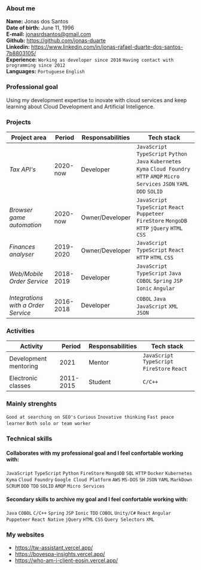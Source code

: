 ### About me
**Name:** Jonas dos Santos  
**Date of birth:** June 11, 1996  
**E-mail:** jonasrdsantos@gmail.com  
**Github:** https://github.com/jonas-duarte  
**Linkedin:** https://www.linkedin.com/in/jonas-rafael-duarte-dos-santos-7b8803105/  
**Experience:** `Working as developer since 2016` `Having contact with programming since 2012`   
**Languages:** `Portuguese` `English`

### Professional goal
Using my development expertise to inovate with cloud services and keep learning about Cloud Development and Artificial Inteligence.

### Projects
|Project area|Period|Responsabilities|Tech stack|
|-|-|-|-|
|_Tax API's_|2020-now|Developer|`JavaScript` `TypeScript` `Python` `Java` `Kubernetes` `Kyma` `Cloud Foundry` `HTTP` `AMQP` `Micro Services` `JSON` `YAML` `DDD` `SOLID`|
|_Browser game automation_|2020-now|Owner/Developer|`JavaScript` `TypeScript` `React` `Puppeteer` `FireStore` `MongoDB` `HTTP` `jQuery` `HTML` `CSS`|
|_Finances analyser_|2019-2020|Owner/Developer|`JavaScript` `TypeScript` `React` `HTTP` `HTML` `CSS`|
|_Web/Mobile Order Service_|2018-2019|Developer|`JavaScript` `TypeScript` `Java` `COBOL` `Spring` `JSP` `Ionic` `Angular`|
|_Integrations with a Order Service_|2016-2018|Developer|`COBOL` `Java` `JavaScript` `XML` `JSON`|

### Activities
|Activity|Period|Responsabilities|Tech stack|
|-|-|-|-|
|Development mentoring|2021|Mentor|`JavaScript` `TypeScript` `FireStore` `React`|
|Electronic classes|2011-2015|Student|`C/C++`|

### Mainly strenghts
`Good at searching on SEO's` `Curious` `Inovative thinking` `Fast peace learner` `Both solo or team worker`

### Technical skills
#### Collaborates with my professional goal and I feel confortable working with:
`JavaScript` `TypeScript` `Python` `FireStore` `MongoDB` `SQL` `HTTP` `Docker` `Kubernetes` `Kyma` `Cloud Foundry` `Google Cloud Platform` `AWS` `MS-DOS` `SH` `JSON` `YAML` `MarkDown` `SCRUM` `DDD` `TDD` `SOLID` `AMQP` `Micro Services`

#### Secondary skills to archive my goal and I feel confortable working with:
`Java` `COBOL` `C/C++` `Spring` `JSP` `Ionic` `TDD` `COBOL` `Unity/C#` `React` `Angular` `Puppeteer` `React Native` `jQuery` `HTML` `CSS` `Query Selectors` `XML`

### My websites
- https://tw-assistant.vercel.app/  
- https://bovespa-insights.vercel.app/
- https://who-am-i-client-eosin.vercel.app/

